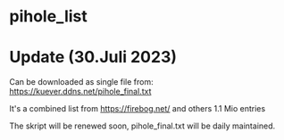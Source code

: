 # pihole_list
# Update (30.Juli 2023)

Can be downloaded as single file from:
https://kuever.ddns.net/pihole_final.txt

It's a combined list from https://firebog.net/ and others
1.1 Mio entries

The skript will be renewed soon, pihole_final.txt will be daily maintained.
